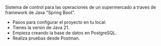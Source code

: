 Sistema de control para las operaciones de un supermercado a traves de framework de Java "Spring Boot".
- Pasos para configurar el proyecto en tu local:
- Tienes la versin de Java 21.
- Empieza creando la base de datos en PostgreSQL.
- Realiza pruebas desde Postman.
